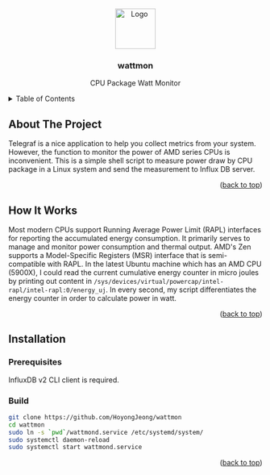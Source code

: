 <a name="readme-top"></a>

<!-- PROJECT LOGO -->
<br />
<div align="center">
  <a href="https://github.com/HoyongJeong/wattmon">
    <img src="https://github.com/othneildrew/Best-README-Template/blob/master/images/logo.png" alt="Logo" width="80" height="80">
  </a>

  <h3 align="center">wattmon</h3>

  <p align="center">
    CPU Package Watt Monitor
    <br />
  </p>
</div>


<!-- TABLE OF CONTENTS -->
<details>
  <summary>Table of Contents</summary>
  <ol>
    <li>
      <a href="#about-the-project">About The Project</a>
    </li>
    <li>
      <a href="#how-it-works">How It Works</a>
    </li>
    <li>
      <a href="#installation">Installation</a>
    </li>
  </ol>
</details>


<!-- ABOUT THE PROJECT -->
## About The Project

Telegraf is a nice application to help you collect metrics from your system. However, the function to monitor the power of AMD series CPUs is inconvenient. This is a simple shell script to measure power draw by CPU package in a Linux system and send the measurement to Influx DB server.

<p align="right">(<a href="#readme-top">back to top</a>)</p>



<!-- HOW IT WORKS -->
## How It Works

Most modern CPUs support Running Average Power Limit (RAPL) interfaces for reporting the accumulated energy consumption. It primarily serves to manage and monitor power consumption and thermal output. AMD's Zen supports a Model-Specific Registers (MSR) interface that is semi-compatible with RAPL.
In the latest Ubuntu machine which has an AMD CPU (5900X), I could read the current cumulative energy counter in micro joules by printing out content in `/sys/devices/virtual/powercap/intel-rapl/intel-rapl:0/energy_uj`. In every second, my script differentiates the energy counter in order to calculate power in watt.


<p align="right">(<a href="#readme-top">back to top</a>)</p>


<!-- INSTALLATION -->
## Installation

### Prerequisites
InfluxDB v2 CLI client is required.

### Build
```sh
git clone https://github.com/HoyongJeong/wattmon
cd wattmon
sudo ln -s `pwd`/wattmond.service /etc/systemd/system/
sudo systemctl daemon-reload
sudo systemctl start wattmond.service
```

<p align="right">(<a href="#readme-top">back to top</a>)</p>
